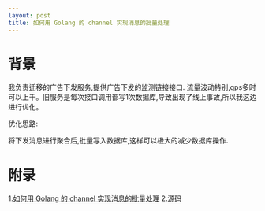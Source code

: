 ```yaml
---
layout: post
title: 如何用 Golang 的 channel 实现消息的批量处理
---
```


# 背景
我负责迁移的广告下发服务,提供广告下发的监测链接接口.
流量波动特别,qps多时可以上千。旧服务是每次接口调用都写1次数据库,导致出现了线上事故,所以我这边进行优化。

优化思路:

将下发消息进行聚合后,批量写入数据库,这样可以极大的减少数据库操作.

# 附录
1.[如何用 Golang 的 channel 实现消息的批量处理](https://learnku.com/articles/34503)
2.[源码](https://github.com/Ksloveyuan/channelx/blob/master/aggregator.go)